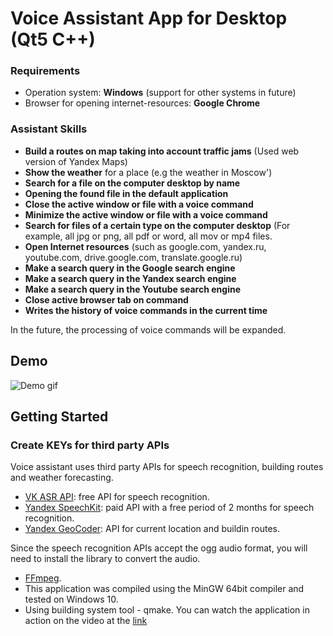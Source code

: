 # Voice Assistant App for Desktop (Qt5 C++)

### Requirements

* Operation system: **Windows** (support for other systems in future)
* Browser for opening internet-resources: **Google Chrome**

### Assistant Skills 
*   **Build a routes on map taking into account traffic jams** (Used web version of Yandex Maps)
*   **Show the weather** for a place (e.g the weather in Moscow')
*   **Search for a file on the computer desktop by name**
*   **Opening the found file in the default application**
*   **Close the active window or file with a voice command**
*   **Minimize the active window or file with a voice command**
*   **Search for files of a certain type on the computer desktop** (For example, all jpg or png, all pdf or word, all mov or mp4 files.
*   **Open Internet resources** (such as google.com, yandex.ru, youtube.com, drive.google.com, translate.google.ru)
*   **Make a search query in the Google search engine**
*   **Make a search query in the Yandex search engine**
*   **Make a search query in the Youtube search engine**
*   **Close active browser tab on command**
*   **Writes the history of voice commands in the current time**  

In the future, the processing of voice commands will be expanded.

## Demo
![Demo gif](https://github.com/ilya-filatov-94/Voice-assistent/blob/main/presentation_app/gif_demonstration.gif)  

## Getting Started
### Create KEYs for third party APIs
Voice assistant uses third party APIs for speech recognition, building routes and weather forecasting.
*   [VK ASR API](https://vk.com/voice-tech): free API for speech recognition.
*   [Yandex SpeechKit](https://cloud.yandex.ru/docs/speechkit/): paid API with a free period of 2 months for speech recognition.
*   [Yandex GeoCoder](https://yandex.ru/dev/maps/geocoder/?from=mapsapi): API for current location and buildin routes.

Since the speech recognition APIs accept the ogg audio format, you will need to install the library to convert the audio.  
*   [FFmpeg](http://www.ffmpeg.org/download.html).  
*   This application was compiled using the MinGW 64bit compiler and tested on Windows 10.   
*   Using building system tool - qmake. 
You can watch the application in action on the video at the [link](https://github.com/ilya-filatov-94/Voice-assistent/blob/main/presentation_app/video_description.mp4)

